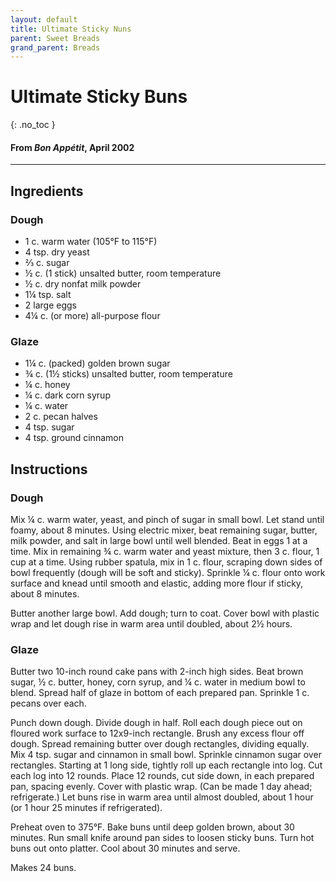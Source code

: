 ```yaml
---
layout: default
title: Ultimate Sticky Nuns
parent: Sweet Breads
grand_parent: Breads
---
```


# Ultimate Sticky Buns
{: .no_toc }
#### From <i>Bon Appétit</i>, April 2002
---

## Ingredients
### Dough
<ul>
	<li>1 c. warm water (105°F to 115°F)</li>
	<li>4 tsp. dry yeast</li>
	<li>⅔ c. sugar</li>
	<li>½ c. (1 stick) unsalted butter, room temperature</li>
	<li>½ c. dry nonfat milk powder</li>
	<li>1¼ tsp. salt</li>
	<li>2 large eggs</li>
	<li>4¼ c. (or more) all-purpose flour</li>
</ul>

### Glaze
<ul>
	<li>1¼ c. (packed) golden brown sugar</li>
	<li>¾ c. (1½ sticks) unsalted butter, room temperature</li>
	<li>¼ c. honey</li>
	<li>¼ c. dark corn syrup</li>
	<li>¼ c. water</li>
	<li>2 c. pecan halves</li>
	<li>4 tsp. sugar</li>
	<li>4 tsp. ground cinnamon</li>
</ul>

## Instructions
### Dough
Mix ¼ c. warm water, yeast, and pinch of sugar in small
bowl. Let stand until foamy, about 8 minutes. Using electric mixer, beat
remaining sugar, butter, milk powder, and salt in large bowl until well
blended. Beat in eggs 1 at a time. Mix in remaining ¾ c. warm water and yeast
mixture, then 3 c. flour, 1 cup at a time. Using rubber spatula, mix in 1 c. flour,
scraping down sides of bowl frequently (dough will be soft and sticky).
Sprinkle ¼ c. flour onto work surface and knead until smooth and elastic,
adding more flour if sticky, about 8 minutes. 

Butter another large bowl. Add dough; turn to coat. Cover
bowl with plastic wrap and let dough rise in warm area until doubled, about 2½
hours. 

### Glaze
Butter two 10-inch round cake pans with 2-inch high sides.
Beat brown sugar, ½ c. butter, honey, corn syrup, and ¼ c. water in medium bowl
to blend. Spread half of glaze in bottom of each prepared pan. Sprinkle 1 c. pecans
over each. 

Punch down dough. Divide dough in half. Roll each dough
piece out on floured work surface to 12x9-inch rectangle. Brush any excess
flour off dough. Spread remaining butter over dough rectangles, dividing
equally. Mix 4 tsp. sugar and cinnamon in small bowl. Sprinkle cinnamon sugar
over rectangles. Starting at 1 long side, tightly roll up each rectangle into
log. Cut each log into 12 rounds. Place 12 rounds, cut side down, in each
prepared pan, spacing evenly. Cover with plastic wrap. (Can be made 1 day
ahead; refrigerate.) Let buns rise in warm area until almost doubled, about 1
hour (or 1 hour 25 minutes if refrigerated). 

Preheat oven to 375°F. Bake buns until deep golden brown,
about 30 minutes. Run small knife around pan sides to loosen sticky buns. Turn
hot buns out onto platter. Cool about 30 minutes and serve. 

Makes 24 buns.